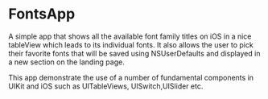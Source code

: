 # FontsApp

A simple app that shows all the available font family titles on iOS in a nice tableView which leads to its individual fonts. It also allows the user to pick their favorite fonts that will be saved using NSUserDefaults and displayed in a new section on the landing page.

This app demonstrate the use of a number of fundamental components in UIKit and iOS such as UITableViews, UISwitch,UISlider etc.

